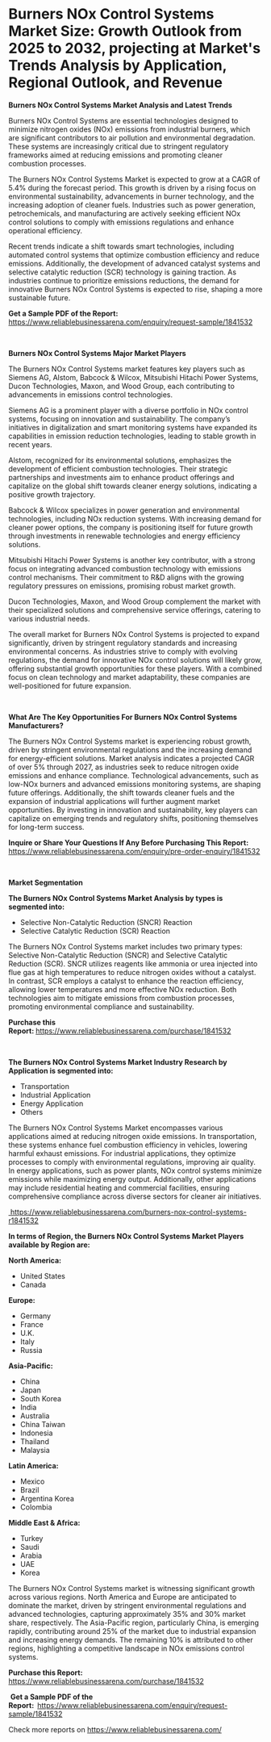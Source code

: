 <p><h1>Burners NOx Control Systems Market Size: Growth Outlook from 2025 to 2032, projecting at Market's Trends Analysis by Application, Regional Outlook, and Revenue</h1></p><p><strong>Burners NOx Control Systems Market Analysis and Latest Trends</strong></p>
<p><p>Burners NOx Control Systems are essential technologies designed to minimize nitrogen oxides (NOx) emissions from industrial burners, which are significant contributors to air pollution and environmental degradation. These systems are increasingly critical due to stringent regulatory frameworks aimed at reducing emissions and promoting cleaner combustion processes.</p><p>The Burners NOx Control Systems Market is expected to grow at a CAGR of 5.4% during the forecast period. This growth is driven by a rising focus on environmental sustainability, advancements in burner technology, and the increasing adoption of cleaner fuels. Industries such as power generation, petrochemicals, and manufacturing are actively seeking efficient NOx control solutions to comply with emissions regulations and enhance operational efficiency.</p><p>Recent trends indicate a shift towards smart technologies, including automated control systems that optimize combustion efficiency and reduce emissions. Additionally, the development of advanced catalyst systems and selective catalytic reduction (SCR) technology is gaining traction. As industries continue to prioritize emissions reductions, the demand for innovative Burners NOx Control Systems is expected to rise, shaping a more sustainable future.</p></p>
<p><strong>Get a Sample PDF of the Report:&nbsp;</strong> <a href="https://www.reliablebusinessarena.com/enquiry/request-sample/1841532?utm_campaign=3041&utm_medium=2&utm_source=Github&utm_content=ia&utm_term=12042025&utm_id=burners-nox-control-systems">https://www.reliablebusinessarena.com/enquiry/request-sample/1841532</a></p>
<p>&nbsp;</p>
<p><strong>Burners NOx Control Systems Major Market Players</strong></p>
<p><p>The Burners NOx Control Systems market features key players such as Siemens AG, Alstom, Babcock & Wilcox, Mitsubishi Hitachi Power Systems, Ducon Technologies, Maxon, and Wood Group, each contributing to advancements in emissions control technologies.</p><p>Siemens AG is a prominent player with a diverse portfolio in NOx control systems, focusing on innovation and sustainability. The company’s initiatives in digitalization and smart monitoring systems have expanded its capabilities in emission reduction technologies, leading to stable growth in recent years.</p><p>Alstom, recognized for its environmental solutions, emphasizes the development of efficient combustion technologies. Their strategic partnerships and investments aim to enhance product offerings and capitalize on the global shift towards cleaner energy solutions, indicating a positive growth trajectory.</p><p>Babcock & Wilcox specializes in power generation and environmental technologies, including NOx reduction systems. With increasing demand for cleaner power options, the company is positioning itself for future growth through investments in renewable technologies and energy efficiency solutions.</p><p>Mitsubishi Hitachi Power Systems is another key contributor, with a strong focus on integrating advanced combustion technology with emissions control mechanisms. Their commitment to R&D aligns with the growing regulatory pressures on emissions, promising robust market growth.</p><p>Ducon Technologies, Maxon, and Wood Group complement the market with their specialized solutions and comprehensive service offerings, catering to various industrial needs.</p><p>The overall market for Burners NOx Control Systems is projected to expand significantly, driven by stringent regulatory standards and increasing environmental concerns. As industries strive to comply with evolving regulations, the demand for innovative NOx control solutions will likely grow, offering substantial growth opportunities for these players. With a combined focus on clean technology and market adaptability, these companies are well-positioned for future expansion.</p></p>
<p>&nbsp;</p>
<p><strong>What Are The Key Opportunities For Burners NOx Control Systems Manufacturers?</strong></p>
<p><p>The Burners NOx Control Systems market is experiencing robust growth, driven by stringent environmental regulations and the increasing demand for energy-efficient solutions. Market analysis indicates a projected CAGR of over 5% through 2027, as industries seek to reduce nitrogen oxide emissions and enhance compliance. Technological advancements, such as low-NOx burners and advanced emissions monitoring systems, are shaping future offerings. Additionally, the shift towards cleaner fuels and the expansion of industrial applications will further augment market opportunities. By investing in innovation and sustainability, key players can capitalize on emerging trends and regulatory shifts, positioning themselves for long-term success.</p></p>
<p><strong>Inquire or Share Your Questions If Any Before Purchasing This Report:</strong> <a href="https://www.reliablebusinessarena.com/enquiry/pre-order-enquiry/1841532?utm_campaign=3041&utm_medium=2&utm_source=Github&utm_content=ia&utm_term=12042025&utm_id=burners-nox-control-systems">https://www.reliablebusinessarena.com/enquiry/pre-order-enquiry/1841532</a></p>
<p>&nbsp;</p>
<p><strong>Market Segmentation</strong></p>
<p><strong>The Burners NOx Control Systems Market Analysis by types is segmented into:</strong></p>
<p><ul><li>Selective Non-Catalytic Reduction (SNCR) Reaction</li><li>Selective Catalytic Reduction (SCR) Reaction</li></ul></p>
<p><p>The Burners NOx Control Systems market includes two primary types: Selective Non-Catalytic Reduction (SNCR) and Selective Catalytic Reduction (SCR). SNCR utilizes reagents like ammonia or urea injected into flue gas at high temperatures to reduce nitrogen oxides without a catalyst. In contrast, SCR employs a catalyst to enhance the reaction efficiency, allowing lower temperatures and more effective NOx reduction. Both technologies aim to mitigate emissions from combustion processes, promoting environmental compliance and sustainability.</p></p>
<p><strong>Purchase this Report:&nbsp;</strong><a href="https://www.reliablebusinessarena.com/purchase/1841532?utm_campaign=3041&utm_medium=2&utm_source=Github&utm_content=ia&utm_term=12042025&utm_id=burners-nox-control-systems">https://www.reliablebusinessarena.com/purchase/1841532</a></p>
<p>&nbsp;</p>
<p><strong>The Burners NOx Control Systems Market Industry Research by Application is segmented into:</strong></p>
<p><ul><li>Transportation</li><li>Industrial Application</li><li>Energy Application</li><li>Others</li></ul></p>
<p><p>The Burners NOx Control Systems Market encompasses various applications aimed at reducing nitrogen oxide emissions. In transportation, these systems enhance fuel combustion efficiency in vehicles, lowering harmful exhaust emissions. For industrial applications, they optimize processes to comply with environmental regulations, improving air quality. In energy applications, such as power plants, NOx control systems minimize emissions while maximizing energy output. Additionally, other applications may include residential heating and commercial facilities, ensuring comprehensive compliance across diverse sectors for cleaner air initiatives.</p></p>
<p><a href="https://www.reliablebusinessarena.com/burners-nox-control-systems-r1841532?utm_campaign=3041&utm_medium=2&utm_source=Github&utm_content=ia&utm_term=12042025&utm_id=burners-nox-control-systems">&nbsp;https://www.reliablebusinessarena.com/burners-nox-control-systems-r1841532</a></p>
<p><strong>In terms of Region, the Burners NOx Control Systems Market Players available by Region are:</strong></p>
<p>
    <p> <strong> North America: </strong>
        <ul>
            <li>United States</li>
            <li>Canada</li>
        </ul>
        </p> 
    <p> <strong> Europe: </strong>
        <ul>
            <li>Germany</li>
            <li>France</li>
            <li>U.K.</li>
            <li>Italy</li>
            <li>Russia</li>
        </ul>
        </p> 
    <p> <strong> Asia-Pacific: </strong>
        <ul>
            <li>China</li>
            <li>Japan</li>
            <li>South Korea</li>
            <li>India</li>
            <li>Australia</li>
            <li>China Taiwan</li>
            <li>Indonesia</li>
            <li>Thailand</li>
            <li>Malaysia</li>
        </ul>
        </p> 
    <p> <strong> Latin America: </strong>
        <ul>
            <li>Mexico</li>
            <li>Brazil</li>
            <li>Argentina Korea</li>
            <li>Colombia</li>
        </ul>
        </p> 
    <p> <strong> Middle East & Africa: </strong>
        <ul>
            <li>Turkey</li>
            <li>Saudi</li>
            <li>Arabia</li>
            <li>UAE</li>
            <li>Korea</li>
        </ul>
    </p>
    </p>
<p><p>The Burners NOx Control Systems market is witnessing significant growth across various regions. North America and Europe are anticipated to dominate the market, driven by stringent environmental regulations and advanced technologies, capturing approximately 35% and 30% market share, respectively. The Asia-Pacific region, particularly China, is emerging rapidly, contributing around 25% of the market due to industrial expansion and increasing energy demands. The remaining 10% is attributed to other regions, highlighting a competitive landscape in NOx emissions control systems.</p></p>
<p><strong>Purchase this Report: </strong><a href="https://www.reliablebusinessarena.com/purchase/1841532?utm_campaign=3041&utm_medium=2&utm_source=Github&utm_content=ia&utm_term=12042025&utm_id=burners-nox-control-systems">https://www.reliablebusinessarena.com/purchase/1841532</a></p>
<p>&nbsp;<strong>Get a Sample PDF of the Report:&nbsp;&nbsp;</strong><a href="https://www.reliablebusinessarena.com/enquiry/request-sample/1841532?utm_campaign=3041&utm_medium=2&utm_source=Github&utm_content=ia&utm_term=12042025&utm_id=burners-nox-control-systems">https://www.reliablebusinessarena.com/enquiry/request-sample/1841532</a></p>
<p><strong></strong></p>
<p>Check more reports on <a href="https://www.reliablebusinessarena.com/?utm_campaign=3041&utm_medium=2&utm_source=Github&utm_content=ia&utm_term=12042025&utm_id=burners-nox-control-systems">https://www.reliablebusinessarena.com/</a></p>